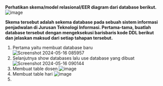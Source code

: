 **Perhatikan skema/model relasional/EER diagram dari database berikut.**
![image](https://github.com/sitimilana/learn-database-phpmyadmin/assets/160199567/343ec541-80ed-4256-8d0f-3422f27b6e76)

**Skema tersebut adalah sekema database pada sebuah sistem informasi penjadwalan di Jurusan
Teknologi Informasi. Pertama-tama, buatlah database tersebut dengan mengeksekusi barisbaris
kode DDL berikut dan jelaskan maksud dari setiap tahapan tersebut.**
1. Pertama yaitu membuat database baru 
![Screenshot 2024-05-16 085957](https://github.com/sitimilana/learn-database-phpmyadmin/assets/160199567/cea63ff5-62b9-4f88-b935-a9940ce7b8e5)
2. Selanjutnya show databases lalu use database yang dibuat
![Screenshot 2024-05-16 090144](https://github.com/sitimilana/learn-database-phpmyadmin/assets/160199567/728153c9-2865-4f4b-aa10-00e943a56d87)
3. Membuat table dosen
![image](https://github.com/sitimilana/learn-database-phpmyadmin/assets/160199567/dec720d2-0b25-4f9c-ad4f-c94d823f01f9)
4. Membuat table hari
![image](https://github.com/sitimilana/learn-database-phpmyadmin/assets/160199567/44bffdb8-6a90-4c94-affd-7919692c65d3)
5. 

